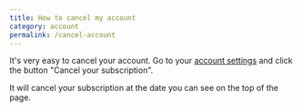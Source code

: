 ```yaml
---
title: How to cancel my account
category: account
permalink: /cancel-account
---
```


It's very easy to cancel your account. Go to your [account settings](https://simpleanalytics.com/account) and click the button "Cancel your subscription".

It will cancel your subscription at the date you can see on the top of the page.
